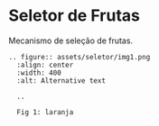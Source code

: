 # Seletor de Frutas

Mecanismo de seleção de frutas.

```eval_rst
.. figure:: assets/seletor/img1.png
  :align: center
  :width: 400
  :alt: Alternative text

  ..

  Fig 1: laranja

```